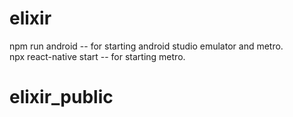 # elixir
npm run android -- for starting android studio emulator and metro.\
npx react-native start -- for starting metro.
# elixir_public
